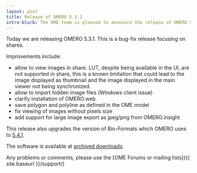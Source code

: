 ```yaml
---
layout: post
title: Release of OMERO 5.3.1
intro-blurb: The OME team is pleased to announce the release of OMERO 5.3.1
---
```

Today we are releasing OMERO 5.3.1. This is a bug-fix release focusing on shares.

Improvements include:

* allow to view images in share. LUT, despite being available in the UI, are not supported in share, this is a known limitation that could lead to the image displayed as thumbnail and the image displayed in the main viewer not being synchronized.
* allow to import hidden image files (Windows client issue)
* clarify installation of OMERO.web
* save polygon and polyline as defined in the OME model
* fix viewing of images without pixels size
* add support for large image export as jpeg/png from OMERO.insight

This release also upgrades the version of Bio-Formats which OMERO uses to
[5.4.1](http://www.openmicroscopy.org/site/support/bio-formats5.4/about/whats-new.html).

The software is available at [archived downloads](http://downloads.openmicroscopy.org/omero/5.3.1).

Any problems or comments, please use the [OME Forums or mailing lists]({{ site.baseurl }}/support/)
